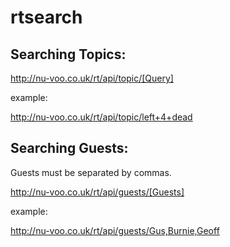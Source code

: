# rtsearch

## Searching Topics:

http://nu-voo.co.uk/rt/api/topic/[Query]

example:

http://nu-voo.co.uk/rt/api/topic/left+4+dead

## Searching Guests:
Guests must be separated by commas.

http://nu-voo.co.uk/rt/api/guests/[Guests]

example:

http://nu-voo.co.uk/rt/api/guests/Gus,Burnie,Geoff
